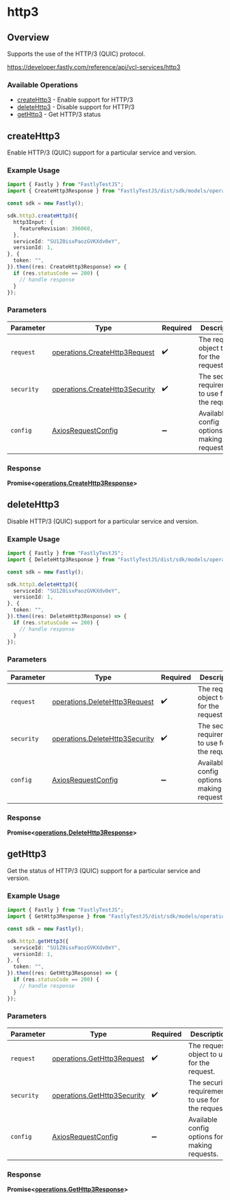 # http3

## Overview

Supports the use of the HTTP/3 (QUIC) protocol.

<https://developer.fastly.com/reference/api/vcl-services/http3>
### Available Operations

* [createHttp3](#createhttp3) - Enable support for HTTP/3
* [deleteHttp3](#deletehttp3) - Disable support for HTTP/3
* [getHttp3](#gethttp3) - Get HTTP/3 status

## createHttp3

Enable HTTP/3 (QUIC) support for a particular service and version.

### Example Usage

```typescript
import { Fastly } from "FastlyTestJS";
import { CreateHttp3Response } from "FastlyTestJS/dist/sdk/models/operations";

const sdk = new Fastly();

sdk.http3.createHttp3({
  http3Input: {
    featureRevision: 396060,
  },
  serviceId: "SU1Z0isxPaozGVKXdv0eY",
  versionId: 1,
}, {
  token: "",
}).then((res: CreateHttp3Response) => {
  if (res.statusCode == 200) {
    // handle response
  }
});
```

### Parameters

| Parameter                                                                        | Type                                                                             | Required                                                                         | Description                                                                      |
| -------------------------------------------------------------------------------- | -------------------------------------------------------------------------------- | -------------------------------------------------------------------------------- | -------------------------------------------------------------------------------- |
| `request`                                                                        | [operations.CreateHttp3Request](../../models/operations/createhttp3request.md)   | :heavy_check_mark:                                                               | The request object to use for the request.                                       |
| `security`                                                                       | [operations.CreateHttp3Security](../../models/operations/createhttp3security.md) | :heavy_check_mark:                                                               | The security requirements to use for the request.                                |
| `config`                                                                         | [AxiosRequestConfig](https://axios-http.com/docs/req_config)                     | :heavy_minus_sign:                                                               | Available config options for making requests.                                    |


### Response

**Promise<[operations.CreateHttp3Response](../../models/operations/createhttp3response.md)>**


## deleteHttp3

Disable HTTP/3 (QUIC) support for a particular service and version.

### Example Usage

```typescript
import { Fastly } from "FastlyTestJS";
import { DeleteHttp3Response } from "FastlyTestJS/dist/sdk/models/operations";

const sdk = new Fastly();

sdk.http3.deleteHttp3({
  serviceId: "SU1Z0isxPaozGVKXdv0eY",
  versionId: 1,
}, {
  token: "",
}).then((res: DeleteHttp3Response) => {
  if (res.statusCode == 200) {
    // handle response
  }
});
```

### Parameters

| Parameter                                                                        | Type                                                                             | Required                                                                         | Description                                                                      |
| -------------------------------------------------------------------------------- | -------------------------------------------------------------------------------- | -------------------------------------------------------------------------------- | -------------------------------------------------------------------------------- |
| `request`                                                                        | [operations.DeleteHttp3Request](../../models/operations/deletehttp3request.md)   | :heavy_check_mark:                                                               | The request object to use for the request.                                       |
| `security`                                                                       | [operations.DeleteHttp3Security](../../models/operations/deletehttp3security.md) | :heavy_check_mark:                                                               | The security requirements to use for the request.                                |
| `config`                                                                         | [AxiosRequestConfig](https://axios-http.com/docs/req_config)                     | :heavy_minus_sign:                                                               | Available config options for making requests.                                    |


### Response

**Promise<[operations.DeleteHttp3Response](../../models/operations/deletehttp3response.md)>**


## getHttp3

Get the status of HTTP/3 (QUIC) support for a particular service and version.

### Example Usage

```typescript
import { Fastly } from "FastlyTestJS";
import { GetHttp3Response } from "FastlyTestJS/dist/sdk/models/operations";

const sdk = new Fastly();

sdk.http3.getHttp3({
  serviceId: "SU1Z0isxPaozGVKXdv0eY",
  versionId: 1,
}, {
  token: "",
}).then((res: GetHttp3Response) => {
  if (res.statusCode == 200) {
    // handle response
  }
});
```

### Parameters

| Parameter                                                                  | Type                                                                       | Required                                                                   | Description                                                                |
| -------------------------------------------------------------------------- | -------------------------------------------------------------------------- | -------------------------------------------------------------------------- | -------------------------------------------------------------------------- |
| `request`                                                                  | [operations.GetHttp3Request](../../models/operations/gethttp3request.md)   | :heavy_check_mark:                                                         | The request object to use for the request.                                 |
| `security`                                                                 | [operations.GetHttp3Security](../../models/operations/gethttp3security.md) | :heavy_check_mark:                                                         | The security requirements to use for the request.                          |
| `config`                                                                   | [AxiosRequestConfig](https://axios-http.com/docs/req_config)               | :heavy_minus_sign:                                                         | Available config options for making requests.                              |


### Response

**Promise<[operations.GetHttp3Response](../../models/operations/gethttp3response.md)>**

